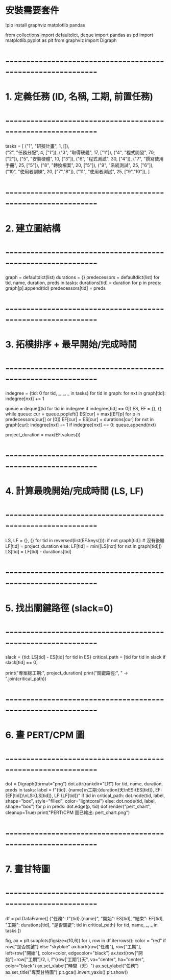 # 安裝需要套件
!pip install graphviz matplotlib pandas

from collections import defaultdict, deque
import pandas as pd
import matplotlib.pyplot as plt
from graphviz import Digraph

# ------------------------------------------------------------
# 1. 定義任務 (ID, 名稱, 工期, 前置任務)
# ------------------------------------------------------------
tasks = [
    ("1", "研擬計畫", 1, []),            
    ("2", "任務分配", 4, ["1"]),
    ("3", "取得硬體", 17, ["1"]),
    ("4", "程式開發", 70, ["2"]),
    ("5", "安裝硬體", 10, ["3"]),
    ("6", "程式測試", 30, ["4"]),
    ("7", "撰寫使用手冊", 25, ["5"]),
    ("8", "轉換檔案", 20, ["5"]),
    ("9", "系統測試", 25, ["6"]),
    ("10", "使用者訓練", 20, ["7","8"]),
    ("11", "使用者測試", 25, ["9","10"]),
]

# ------------------------------------------------------------
# 2. 建立圖結構
# ------------------------------------------------------------
graph = defaultdict(list)
durations = {}
predecessors = defaultdict(list)
for tid, name, duration, preds in tasks:
    durations[tid] = duration
    for p in preds:
        graph[p].append(tid)
    predecessors[tid] = preds

# ------------------------------------------------------------
# 3. 拓樸排序 + 最早開始/完成時間
# ------------------------------------------------------------
indegree = {tid: 0 for tid, _, _, _ in tasks}
for tid in graph:
    for nxt in graph[tid]:
        indegree[nxt] += 1

queue = deque([tid for tid in indegree if indegree[tid] == 0])
ES, EF = {}, {}
while queue:
    cur = queue.popleft()
    ES[cur] = max([EF[p] for p in predecessors[cur]] or [0])
    EF[cur] = ES[cur] + durations[cur]
    for nxt in graph[cur]:
        indegree[nxt] -= 1
        if indegree[nxt] == 0:
            queue.append(nxt)

project_duration = max(EF.values())

# ------------------------------------------------------------
# 4. 計算最晚開始/完成時間 (LS, LF)
# ------------------------------------------------------------
LS, LF = {}, {}
for tid in reversed(list(EF.keys())):
    if not graph[tid]:  # 沒有後繼
        LF[tid] = project_duration
    else:
        LF[tid] = min([LS[nxt] for nxt in graph[tid]])
    LS[tid] = LF[tid] - durations[tid]

# ------------------------------------------------------------
# 5. 找出關鍵路徑 (slack=0)
# ------------------------------------------------------------
slack = {tid: LS[tid] - ES[tid] for tid in ES}
critical_path = [tid for tid in slack if slack[tid] == 0]

print("專案總工期:", project_duration)
print("關鍵路徑:", " → ".join(critical_path))

# ------------------------------------------------------------
# 6. 畫 PERT/CPM 圖
# ------------------------------------------------------------
dot = Digraph(format="png")
dot.attr(rankdir="LR")
for tid, name, duration, preds in tasks:
    label = f"{tid}. {name}\\n工期:{duration}天\\nES:{ES[tid]}, EF:{EF[tid]}\\nLS:{LS[tid]}, LF:{LF[tid]}"
    if tid in critical_path:
        dot.node(tid, label, shape="box", style="filled", color="lightcoral")
    else:
        dot.node(tid, label, shape="box")
    for p in preds:
        dot.edge(p, tid)
dot.render("pert_chart", cleanup=True)
print("PERT/CPM 圖已輸出: pert_chart.png")

# ------------------------------------------------------------
# 7. 畫甘特圖
# ------------------------------------------------------------
df = pd.DataFrame([
    {"任務": f"{tid}.{name}", "開始": ES[tid], "結束": EF[tid], "工期": durations[tid], "是否關鍵": tid in critical_path}
    for tid, name, _, _ in tasks
])

fig, ax = plt.subplots(figsize=(10,6))
for i, row in df.iterrows():
    color = "red" if row["是否關鍵"] else "skyblue"
    ax.barh(row["任務"], row["工期"], left=row["開始"], color=color, edgecolor="black")
    ax.text(row["開始"]+row["工期"]/2, i, f"{row['工期']}天", va="center", ha="center", color="black")
ax.set_xlabel("時間（天）")
ax.set_ylabel("任務")
ax.set_title("專案甘特圖")
plt.gca().invert_yaxis()
plt.show()
